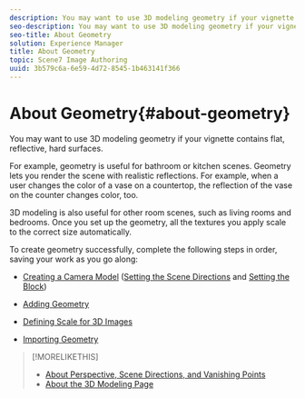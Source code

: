 ```yaml
---
description: You may want to use 3D modeling geometry if your vignette contains flat, reflective, hard surfaces.
seo-description: You may want to use 3D modeling geometry if your vignette contains flat, reflective, hard surfaces.
seo-title: About Geometry
solution: Experience Manager
title: About Geometry
topic: Scene7 Image Authoring
uuid: 3b579c6a-6e59-4d72-8545-1b463141f366
---
```


# About Geometry{#about-geometry}

You may want to use 3D modeling geometry if your vignette contains flat, reflective, hard surfaces.

For example, geometry is useful for bathroom or kitchen scenes. Geometry lets you render the scene with realistic reflections. For example, when a user changes the color of a vase on a countertop, the reflection of the vase on the counter changes color, too.

3D modeling is also useful for other room scenes, such as living rooms and bedrooms. Once you set up the geometry, all the textures you apply scale to the correct size automatically.

To create geometry successfully, complete the following steps in order, saving your work as you go along:

* [Creating a Camera Model](../../c-vat-3d-mod-pg/c-vat-create-geo/t-vat-cam-mod.md#task-fc39ab753bb248c7a8f86fb27594412e) ([Setting the Scene Directions](../../c-vat-3d-mod-pg/c-vat-create-geo/t-vat-set-scene-dir.md#task-ee5d6e4c19e245bd84889f00998a4b85) and [Setting the Block](../../c-vat-3d-mod-pg/c-vat-create-geo/t-vat-set-block.md#task-383646d12ec14e84b47d75fad4489175)) 

* [Adding Geometry](../../c-vat-3d-mod-pg/c-vat-create-geo/t-vat-add-geo.md#task-21871477506a4daaa695d638cc159dc0) 
* [Defining Scale for 3D Images](../../c-vat-3d-mod-pg/c-vat-create-geo/t-vat-def-3d-scale.md#task-7938e8b9590543a78d48b678d2d26ba9) 
* [Importing Geometry](../../c-vat-obj-pg/c-vat-abt-obj-pg/t-vat-imp-geo.md#task-a6681c3260ee4a57a177366095981ddc)

>[!MORELIKETHIS]
>
>* [About Perspective, Scene Directions, and Vanishing Points](../../c-vat-3d-mod-pg/c-vat-create-geo/c-vat-persp-van-pts.md#concept-b8d51c1a3fb647eaa61f7a3e0db5085e)
>* [About the 3D Modeling Page](../../c-vat-3d-mod-pg/c-vat-abt-3d-mod-pg/c-vat-abt-3d-mod-pg.md#concept-93553c563c534d839a5cf0f2aafa70ee)
